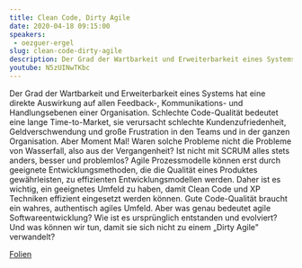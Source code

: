 ```yaml
---
title: Clean Code, Dirty Agile
date: 2020-04-18 09:15:00
speakers:
 - oezguer-ergel
slug: clean-code-dirty-agile
description: Der Grad der Wartbarkeit und Erweiterbarkeit eines Systems hat eine direkte Auswirkung auf allen Feedback-, Kommunikations- und Handlungsebenen einer Organisation.
youtube: N5zUINwTKbc
---
```

Der Grad der Wartbarkeit und Erweiterbarkeit eines Systems hat eine direkte Auswirkung auf allen Feedback-, Kommunikations- und Handlungsebenen einer Organisation. Schlechte Code-Qualität bedeutet eine lange Time-to-Market, sie verursacht schlechte Kundenzufriedenheit, Geldverschwendung und große Frustration in den Teams und in der ganzen Organisation. Aber Moment Mal! Waren solche Probleme nicht die Probleme von Wasserfall, also aus der Vergangenheit? Ist nicht mit SCRUM alles stets anders, besser und problemlos? Agile Prozessmodelle können erst durch geeignete Entwicklungsmethoden, die die Qualität eines Produktes gewährleisten, zu effizienten Entwicklungsmodellen werden. Daher ist es wichtig, ein geeignetes Umfeld zu haben, damit Clean Code und XP Techniken effizient eingesetzt werden können. Gute Code-Qualität braucht ein wahres, authentisch agiles Umfeld. Aber was genau bedeutet agile Softwareentwicklung? Wie ist es ursprünglich entstanden und evolviert? Und was können wir tun, damit sie sich nicht zu einem „Dirty Agile" verwandelt?

[Folien](https://drive.google.com/open?id=1kT-fsTX23DCNMouXdFyWRVVpDY38UmhQ)